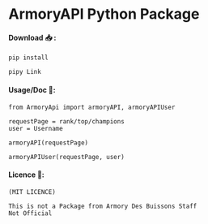 # ArmoryAPI Python Package

#### Download 📥 : 
    
    pip install
    
    pipy Link
    

#### Usage/Doc 🔧: 
    
    from ArmoryApi import armoryAPI, armoryAPIUser
    
    requestPage = rank/top/champions
    user = Username

    armoryAPI(requestPage)

    armoryAPIUser(requestPage, user)

#### Licence 📝:

    (MIT LICENCE)

    This is not a Package from Armory Des Buissons Staff
    Not Official
